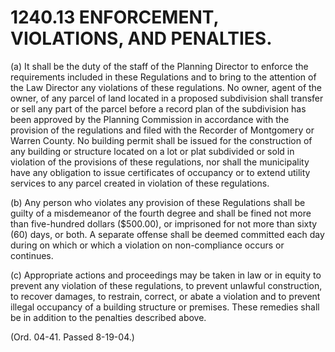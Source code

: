 1240.13 ENFORCEMENT, VIOLATIONS, AND PENALTIES.
===============================================

​(a) It shall be the duty of the staff of the Planning Director to
enforce the requirements included in these Regulations and to bring to
the attention of the Law Director any violations of these regulations.
No owner, agent of the owner, of any parcel of land located in a
proposed subdivision shall transfer or sell any part of the parcel
before a record plan of the subdivision has been approved by the
Planning Commission in accordance with the provision of the regulations
and filed with the Recorder of Montgomery or Warren County. No building
permit shall be issued for the construction of any building or structure
located on a lot or plat subdivided or sold in violation of the
provisions of these regulations, nor shall the municipality have any
obligation to issue certificates of occupancy or to extend utility
services to any parcel created in violation of these regulations.

​(b) Any person who violates any provision of these Regulations shall be
guilty of a misdemeanor of the fourth degree and shall be fined not more
than five-hundred dollars (\$500.00), or imprisoned for not more than
sixty (60) days, or both. A separate offense shall be deemed committed
each day during on which or which a violation on non-compliance occurs
or continues.

​(c) Appropriate actions and proceedings may be taken in law or in
equity to prevent any violation of these regulations, to prevent
unlawful construction, to recover damages, to restrain, correct, or
abate a violation and to prevent illegal occupancy of a building
structure or premises. These remedies shall be in addition to the
penalties described above.

(Ord. 04-41. Passed 8-19-04.)
